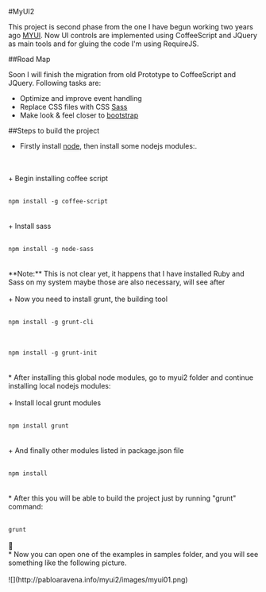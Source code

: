 #MyUI2

This project is second phase from the one I have begun working two years ago <a href="http://pabloaravena.info">MYUI</a>. Now UI controls are implemented using CoffeeScript and JQuery as main tools and for gluing the code I'm using RequireJS.

##Road Map

Soon I will finish the migration from old Prototype to CoffeeScript and JQuery. Following tasks are:

* Optimize and improve event handling
* Replace CSS files with CSS <a href="http://sass-lang.org">Sass</a>
* Make look & feel closer to <a href="http://twitter.github.com/bootstrap/">bootstrap</a>

##Steps to build the project

* Firstly install <a href="http://nodejs.org">node</a>, then install some nodejs modules:.
<br>
<br>
+ Begin installing coffee script
<br>
<br>
<code>
npm install -g coffee-script
</code>
<br>
<br>
+ Install sass
<br>
<br>
<code>
npm install -g node-sass
</code>
<br>
<br>
**Note:** This is not clear yet, it happens that I have installed Ruby and Sass on my system maybe those are also necessary, will see after
<br>
<br>
+ Now you need to install grunt, the building tool
<br>
<br>
<code>
npm install -g grunt-cli
</code>
<br>
<br>
<code>
npm install -g grunt-init
</code>
<br>
<br>
* After installing this global node modules, go to myui2 folder and continue installing local nodejs modules:
<br>
<br>
+ Install local grunt modules
<br>
<br>
<code>
npm install grunt
</code>
<br>
<br>
+ And finally other modules listed in package.json file
<br>
<br>
<code>
npm install
</code>
<br>
<br>
* After this you will be able to build the project just by running "grunt" command:
<br>
<br>
<code>
grunt
</code>
<br>
<br>
* Now you can open one of the examples in samples folder, and you will see something like the following picture.
<br>
<br>
![](http://pabloaravena.info/myui2/images/myui01.png)

